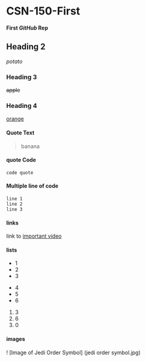 # CSN-150-First
**First _GitHub_ Rep**

## Heading 2
_potato_

### Heading 3
~~apple~~

### Heading 4
<ins>orange</ins>

#### Quote Text
> banana

#### quote Code
`code quote`

#### Multiple line of code
```
line 1
line 2
line 3
```

#### links
link to [important video](https://www.youtube.com/watch?v=dQw4w9WgXcQ&pp=ygUJcmljayByb2xs)

#### lists
- 1
- 2
- 3
* 4
* 5
* 6
1. 3
2. 6
3. 0

#### images
! [Image of Jedi Order Symbol] (jedi order symbol.jpg)



